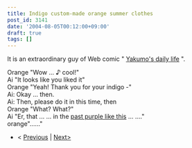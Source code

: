 ```yaml
---
title: Indigo custom-made orange summer clothes
post_id: 3141
date: '2004-08-05T00:12:00+09:00'
draft: true
tags: []
---
```


It is an extraordinary guy of Web comic " [Yakumo's daily life](https://danmaq.com/tag/yakumo-family?order=ASC) ".

Orange "Wow ... ♪ cool!"  
Ai "It looks like you liked it"  
Orange "Yeah! Thank you for your indigo -"  
Ai: Okay ... then.  
Ai: Then, please do it in this time, then  
Orange "What? What?"  
Ai "Er, that ... ... in the [past purple like this](https://danmaq.com/3123) ... ...."  
orange"……"

*   < [Previous](https://danmaq.com/3134) | [Next>](https://danmaq.com/3155)
